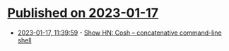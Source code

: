 # [Published on 2023-01-17](index.md)

* [2023-01-17, 11:39:59](https://news.ycombinator.com/item?id=34411381) - [Show HN: Cosh – concatenative command-line shell](https://github.com/tomhrr/cosh)

